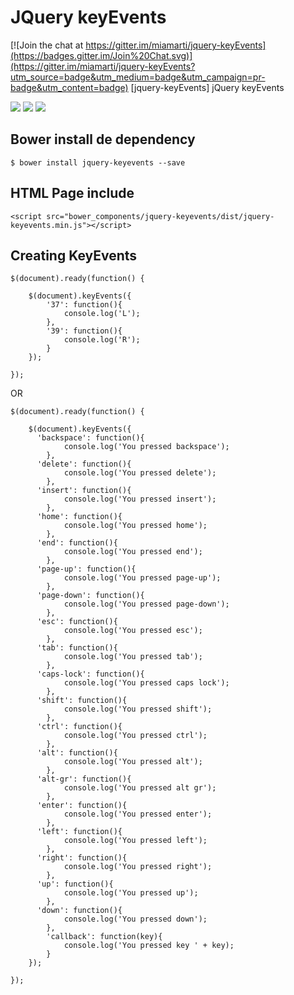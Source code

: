 JQuery keyEvents
===========

[![Join the chat at https://gitter.im/miamarti/jquery-keyEvents](https://badges.gitter.im/Join%20Chat.svg)](https://gitter.im/miamarti/jquery-keyEvents?utm_source=badge&utm_medium=badge&utm_campaign=pr-badge&utm_content=badge)
[jquery-keyEvents] jQuery keyEvents

<p>
  <img src="https://img.shields.io/badge/jquery--keyevents-release-green.svg">
  <img src="https://img.shields.io/badge/version-1.0.0-blue.svg">
  <img src="https://img.shields.io/bower/v/bootstrap.svg">
</p>

## Bower install de dependency
```
$ bower install jquery-keyevents --save
```

## HTML Page include
```
<script src="bower_components/jquery-keyevents/dist/jquery-keyevents.min.js"></script>
```

## Creating KeyEvents
```
$(document).ready(function() {
    
  	$(document).keyEvents({
  		'37': function(){
  		    console.log('L');
  		},
  		'39': function(){
  		    console.log('R');
  		}
  	});
    
});
```
OR
```
$(document).ready(function() {
    
  	$(document).keyEvents({
      'backspace': function(){
  		    console.log('You pressed backspace');
  		},
      'delete': function(){
  		    console.log('You pressed delete');
  		},
      'insert': function(){
  		    console.log('You pressed insert');
  		},
      'home': function(){
  		    console.log('You pressed home');
  		},
      'end': function(){
  		    console.log('You pressed end');
  		},
      'page-up': function(){
  		    console.log('You pressed page-up');
  		},
      'page-down': function(){
  		    console.log('You pressed page-down');
  		},
      'esc': function(){
  		    console.log('You pressed esc');
  		},
      'tab': function(){
  		    console.log('You pressed tab');
  		},
      'caps-lock': function(){
  		    console.log('You pressed caps lock');
  		},
      'shift': function(){
  		    console.log('You pressed shift');
  		},
      'ctrl': function(){
  		    console.log('You pressed ctrl');
  		},
      'alt': function(){
  		    console.log('You pressed alt');
  		},
      'alt-gr': function(){
  		    console.log('You pressed alt gr');
  		},
      'enter': function(){
  		    console.log('You pressed enter');
  		},
      'left': function(){
  		    console.log('You pressed left');
  		},
      'right': function(){
  		    console.log('You pressed right');
  		},
      'up': function(){
  		    console.log('You pressed up');
  		},
      'down': function(){
  		    console.log('You pressed down');
  		},
  		'callback': function(key){
  		    console.log('You pressed key ' + key);
  		}
  	});
    
});
```
